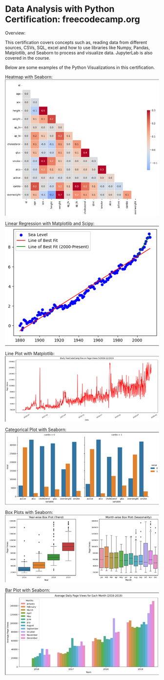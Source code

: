 # Data Analysis with Python Certification: freecodecamp.org

Overview:

 This certification covers concepts such as, reading data from different sources, CSVs, SQL, excel and how to use libraries like Numpy, Pandas, Matplotlib, and Seaborn to process and visualize data. JupyterLab is also covered in the course.

Below are some examples of the Python Visualizations in this certification.

Heatmap with Seaborn:
![Image 1](Project_Pics/Project_3_HeatMap.png)

Linear Regression with Matplotlib and Scipy:
![Image 6](Project_Pics/Project_5_Linear_Regression.png)

Line Plot with Matplotlib:
![Image 2](Project_Pics/Project_4_Line_Plot.png)

Categorical Plot with Seaborn:
![Image 3](Project_Pics/Project_3_CategoricalPlot.png)

Box Plots with Seaborn:
![Image 4](Project_Pics/Project_4_Box_Plot.png)

Bar Plot with Seaborn:
![Image 5](Project_Pics/Project_4_Bar_Plot.png)





